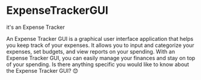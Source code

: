 # ExpenseTrackerGUI
it's an Expense Tracker

An Expense Tracker GUI is a graphical user interface application that helps you keep track of your expenses. It allows you to input and categorize your expenses, set budgets, and view reports on your spending. With an Expense Tracker GUI, you can easily manage your finances and stay on top of your spending. Is there anything specific you would like to know about the Expense Tracker GUI? 😊
